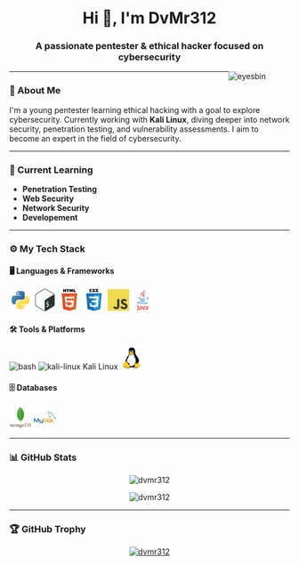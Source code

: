 <h1 align="center">Hi 👋, I'm DvMr312</h1>
<h3 align="center">A passionate pentester & ethical hacker focused on cybersecurity</h3>
<img align="right" alt="eyesbin" width="110" src="https://www.icegif.com/wp-content/uploads/2022/12/icegif-502.gif">

---

### 🔭 About Me
I'm a young pentester learning ethical hacking with a goal to explore cybersecurity. Currently working with **Kali Linux**, diving deeper into network security, penetration testing, and vulnerability assessments. I aim to become an expert in the field of cybersecurity.

---

### 🌱 Current Learning
- **Penetration Testing**  
- **Web Security**  
- **Network Security**
- **Developement**

---

### ⚙️ My Tech Stack

#### 🖥️ **Languages & Frameworks**
<div>
  <img src="https://raw.githubusercontent.com/devicons/devicon/master/icons/python/python-original.svg" alt="python" width="40" height="40"/>
  <img src="https://raw.githubusercontent.com/devicons/devicon/master/icons/bash/bash-original.svg" alt="bash" width="40" height="40"/>
  <img src="https://raw.githubusercontent.com/devicons/devicon/master/icons/html5/html5-original-wordmark.svg" alt="html5" width="40" height="40"/>
  <img src="https://raw.githubusercontent.com/devicons/devicon/master/icons/css3/css3-original-wordmark.svg" alt="css3" width="40" height="40"/>
  <img src="https://raw.githubusercontent.com/devicons/devicon/master/icons/javascript/javascript-original.svg" alt="javascript" width="40" height="40"/>
  <img src="https://raw.githubusercontent.com/devicons/devicon/master/icons/java/java-original-wordmark.svg" alt="java" width="40" height="40"/>
</div>

#### 🛠️ **Tools & Platforms**
<div>
  <img src="https://www.vectorlogo.zone/logos/gnu_bash/gnu_bash-icon.svg" alt="bash" width="40" height="40"/>
  <img src="https://cdn.jsdelivr.net/gh/devicons/devicon@latest/icons/kalilinux/kalilinux-original.svg" alt="kali-linux" width="40" height="40"/> Kali Linux
  <img src="https://raw.githubusercontent.com/devicons/devicon/master/icons/linux/linux-original.svg" alt="linux" width="40" height="40"/>
</div>

#### 🗄️ **Databases**
<div>
  <img src="https://raw.githubusercontent.com/devicons/devicon/master/icons/mongodb/mongodb-original-wordmark.svg" alt="mongodb" width="40" height="40"/>
  <img src="https://raw.githubusercontent.com/devicons/devicon/master/icons/mysql/mysql-original-wordmark.svg" alt="mysql" width="40" height="40"/>
</div>

 ---

### 📊 GitHub Stats
<p align="center">
  <img src="https://github-readme-stats.vercel.app/api?username=dvmr312&show_icons=true&locale=en" alt="dvmr312" />
</p>

<p align="center">
  <img src="https://github-readme-streak-stats.herokuapp.com/?user=dvmr312&" alt="dvmr312" />
</p>

---

### 🏆 GitHub Trophy
<p align="center">
  <a href="https://github.com/ryo-ma/github-profile-trophy">
    <img src="https://github-profile-trophy.vercel.app/?username=dvmr312" alt="dvmr312" />
  </a>
</p>
